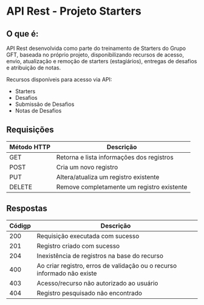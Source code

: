 # API Rest - Projeto Starters

## O que é:

API Rest desenvolvida como parte do treinamento de Starters do Grupo GFT, baseada no próprio projeto, disponibilizando recursos de acesso, envio, atualização e remoção de starters (estagiários), entregas de desafios e atribuição de notas.

Recursos disponíveis para acesso via API:

* Starters
* Desafios
* Submissão de Desafios
* Notas de Desafios

## Requisições

Método HTTP | Descrição
------------ | -------------
GET | Retorna e lista informações dos registros
POST | Cria um novo registro
PUT | Altera/atualiza um registro existente
DELETE | Remove completamente um registro existente

## Respostas

Códigp | Descrição
------------ | -------------
200 | Requisição executada com sucesso
201 | Registro criado com sucesso
204 | Inexistência de registros na base do recurso 
400 | Ao criar registro, erros de validação ou o recurso informado não existe
403 | Acesso/recurso não autorizado ao usuário
404 | Registro pesquisado não encontrado


